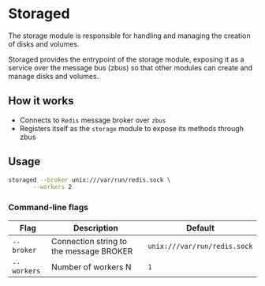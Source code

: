 # Storaged

The storage module is responsible for handling and managing the creation of disks and volumes.

Storaged provides the entrypoint of the storage module, exposing it as a service over the message bus (zbus) so that other modules can create and manage disks and volumes.

## How it works

- Connects to `Redis` message broker over `zbus`
- Registers itself as the `storage` module to expose its methods through zbus

## Usage

```sh
storaged --broker unix:///var/run/redis.sock \
       --workers 2
```

### Command-line flags

| Flag        | Description                                | Default                      |
| ----------- | -------------------------------------------| ---------------------------- |
| `--broker`  | Connection string to the message BROKER    | `unix:///var/run/redis.sock` |
| `--workers` | Number of workers N                        | `1`                          |
